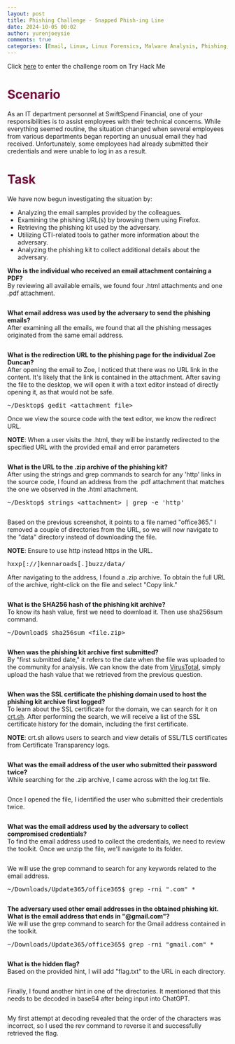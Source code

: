 ```yaml
---
layout: post
title: Phishing Challenge - Snapped Phish-ing Line
date: 2024-10-05 00:02
author: yurenjoeysie
comments: true
categories: [Email, Linux, Linux Forensics, Malware Analysis, Phishing, TryHackMe Challenge Rooms, VirusTotal]
---
```

<!-- wp:paragraph {"fontSize":"small"} -->
<p class="has-small-font-size">Click <a href="https://tryhackme.com/r/room/snappedphishingline">here</a> to enter the challenge room on Try Hack Me</p>
<!-- /wp:paragraph -->

<!-- wp:heading {"level":1,"style":{"color":{"text":"#74103e"},"elements":{"link":{"color":{"text":"#74103e"}}}},"fontSize":"large"} -->
<h1 class="wp-block-heading has-text-color has-link-color has-large-font-size" style="color:#74103e">Scenario</h1>
<!-- /wp:heading -->

<!-- wp:paragraph {"align":"justify","fontSize":"small"} -->
<p class="has-text-align-justify has-small-font-size">As an IT department personnel at SwiftSpend Financial, one of your responsibilities is to assist employees with their technical concerns. While everything seemed routine, the situation changed when several employees from various departments began reporting an unusual email they had received. Unfortunately, some employees had already submitted their credentials and were unable to log in as a result.</p>
<!-- /wp:paragraph -->

<!-- wp:heading {"level":1,"style":{"color":{"text":"#74103e"},"elements":{"link":{"color":{"text":"#74103e"}}}},"fontSize":"large"} -->
<h1 class="wp-block-heading has-text-color has-link-color has-large-font-size" style="color:#74103e">Task</h1>
<!-- /wp:heading -->

<!-- wp:paragraph {"fontSize":"small"} -->
<p class="has-small-font-size">We have now begun investigating the situation by:</p>
<!-- /wp:paragraph -->

<!-- wp:list -->
<ul class="wp-block-list"><!-- wp:list-item {"fontSize":"small"} -->
<li class="has-small-font-size">Analyzing the email samples provided by the colleagues.</li>
<!-- /wp:list-item -->

<!-- wp:list-item {"fontSize":"small"} -->
<li class="has-small-font-size">Examining the phishing URL(s) by browsing them using Firefox.</li>
<!-- /wp:list-item -->

<!-- wp:list-item {"fontSize":"small"} -->
<li class="has-small-font-size">Retrieving the phishing kit used by the adversary.</li>
<!-- /wp:list-item -->

<!-- wp:list-item {"fontSize":"small"} -->
<li class="has-small-font-size">Utilizing CTI-related tools to gather more information about the adversary.</li>
<!-- /wp:list-item -->

<!-- wp:list-item {"fontSize":"small"} -->
<li class="has-small-font-size">Analyzing the phishing kit to collect additional details about the adversary.</li>
<!-- /wp:list-item --></ul>
<!-- /wp:list -->

<!-- wp:paragraph {"align":"justify","fontSize":"small"} -->
<p class="has-text-align-justify has-small-font-size"><strong>Who is the individual who received an email attachment containing a PDF?</strong><br>By reviewing all available emails, we found four .html attachments and one .pdf attachment.</p>
<!-- /wp:paragraph -->

<!-- wp:image {"id":2812,"sizeSlug":"large","linkDestination":"media"} -->
<figure class="wp-block-image size-large"><a href="https://1earnwithren.wordpress.com/wp-content/uploads/2024/10/image-80.png"><img src="https://1earnwithren.wordpress.com/wp-content/uploads/2024/10/image-80.png?w=975" alt="" class="wp-image-2812" /></a></figure>
<!-- /wp:image -->

<!-- wp:paragraph {"align":"justify","fontSize":"small"} -->
<p class="has-text-align-justify has-small-font-size"><strong>What email address was used by the adversary to send the phishing emails?</strong><br>After examining all the emails, we found that all the phishing messages originated from the same email address.</p>
<!-- /wp:paragraph -->

<!-- wp:image {"id":2813,"sizeSlug":"large","linkDestination":"media"} -->
<figure class="wp-block-image size-large"><a href="https://1earnwithren.wordpress.com/wp-content/uploads/2024/10/image-81.png"><img src="https://1earnwithren.wordpress.com/wp-content/uploads/2024/10/image-81.png?w=975" alt="" class="wp-image-2813" /></a></figure>
<!-- /wp:image -->

<!-- wp:paragraph {"align":"justify","fontSize":"small"} -->
<p class="has-text-align-justify has-small-font-size"><strong>What is the redirection URL to the phishing page for the individual Zoe Duncan?</strong><br>After opening the email to Zoe, I noticed that there was no URL link in the content. It's likely that the link is contained in the attachment. After saving the file to the desktop, we will open it with a text editor instead of directly opening it, as that would not be safe.</p>
<!-- /wp:paragraph -->

<!-- wp:paragraph {"backgroundColor":"tertiary","fontSize":"small"} -->
<p class="has-tertiary-background-color has-background has-small-font-size"><kbd>~/Desktop$ gedit &lt;attachment file&gt;</kbd></p>
<!-- /wp:paragraph -->

<!-- wp:paragraph {"align":"justify","fontSize":"small"} -->
<p class="has-text-align-justify has-small-font-size">Once we view the source code with the text editor, we know the redirect URL.</p>
<!-- /wp:paragraph -->

<!-- wp:paragraph {"align":"justify","backgroundColor":"tertiary","fontSize":"small"} -->
<p class="has-text-align-justify has-tertiary-background-color has-background has-small-font-size"><strong>NOTE</strong>: When a user visits the .html, they will be instantly redirected to the specified URL with the provided email and error parameters</p>
<!-- /wp:paragraph -->

<!-- wp:image {"id":2815,"sizeSlug":"large","linkDestination":"media"} -->
<figure class="wp-block-image size-large"><a href="https://1earnwithren.wordpress.com/wp-content/uploads/2024/10/image-82.png"><img src="https://1earnwithren.wordpress.com/wp-content/uploads/2024/10/image-82.png?w=975" alt="" class="wp-image-2815" /></a></figure>
<!-- /wp:image -->

<!-- wp:paragraph {"align":"justify","fontSize":"small"} -->
<p class="has-text-align-justify has-small-font-size"><strong>What is the URL to the .zip archive of the phishing kit?</strong><br>After using the strings and grep commands to search for any 'http' links in the source code, I found an address from the .pdf attachment that matches the one we observed in the .html attachment.</p>
<!-- /wp:paragraph -->

<!-- wp:paragraph {"backgroundColor":"tertiary","fontSize":"small"} -->
<p class="has-tertiary-background-color has-background has-small-font-size"><kbd>~/Desktop$ strings &lt;attachment&gt; | grep -e 'http'</kbd></p>
<!-- /wp:paragraph -->

<!-- wp:image {"id":2816,"sizeSlug":"large","linkDestination":"media"} -->
<figure class="wp-block-image size-large"><a href="https://1earnwithren.wordpress.com/wp-content/uploads/2024/10/image-83.png"><img src="https://1earnwithren.wordpress.com/wp-content/uploads/2024/10/image-83.png?w=975" alt="" class="wp-image-2816" /></a></figure>
<!-- /wp:image -->

<!-- wp:paragraph {"align":"justify","fontSize":"small"} -->
<p class="has-text-align-justify has-small-font-size">Based on the previous screenshot, it points to a file named "office365." I removed a couple of directories from the URL, so we will now navigate to the "data" directory instead of downloading the file. </p>
<!-- /wp:paragraph -->

<!-- wp:paragraph {"align":"justify","backgroundColor":"tertiary","fontSize":"small"} -->
<p class="has-text-align-justify has-tertiary-background-color has-background has-small-font-size"><strong>NOTE</strong>: Ensure to use http instead https in the URL.</p>
<!-- /wp:paragraph -->

<!-- wp:paragraph {"backgroundColor":"tertiary","fontSize":"small"} -->
<p class="has-tertiary-background-color has-background has-small-font-size"><kbd>hxxp[://]kennaroads[.]buzz/data/</kbd></p>
<!-- /wp:paragraph -->

<!-- wp:paragraph {"align":"justify","fontSize":"small"} -->
<p class="has-text-align-justify has-small-font-size">After navigating to the address, I found a .zip archive. To obtain the full URL of the archive, right-click on the file and select "Copy link."</p>
<!-- /wp:paragraph -->

<!-- wp:image {"id":2818,"sizeSlug":"large","linkDestination":"media"} -->
<figure class="wp-block-image size-large"><a href="https://1earnwithren.wordpress.com/wp-content/uploads/2024/10/image-84.png"><img src="https://1earnwithren.wordpress.com/wp-content/uploads/2024/10/image-84.png?w=975" alt="" class="wp-image-2818" /></a></figure>
<!-- /wp:image -->

<!-- wp:paragraph {"align":"justify","fontSize":"small"} -->
<p class="has-text-align-justify has-small-font-size"><strong>What is the SHA256 hash of the phishing kit archive?</strong><br>To know its hash value, first we need to download it. Then use sha256sum command.</p>
<!-- /wp:paragraph -->

<!-- wp:paragraph {"backgroundColor":"tertiary","fontSize":"small"} -->
<p class="has-tertiary-background-color has-background has-small-font-size"><kbd>~/Download$ sha256sum &lt;file.zip&gt;</kbd></p>
<!-- /wp:paragraph -->

<!-- wp:image {"id":2820,"sizeSlug":"large","linkDestination":"media"} -->
<figure class="wp-block-image size-large"><a href="https://1earnwithren.wordpress.com/wp-content/uploads/2024/10/image-85.png"><img src="https://1earnwithren.wordpress.com/wp-content/uploads/2024/10/image-85.png?w=975" alt="" class="wp-image-2820" /></a></figure>
<!-- /wp:image -->

<!-- wp:paragraph {"align":"justify","fontSize":"small"} -->
<p class="has-text-align-justify has-small-font-size"><strong>When was the phishing kit archive first submitted?</strong><br>By "first submitted date," it refers to the date when the file was uploaded to the community for analysis. We can know the date from <a href="https://www.virustotal.com/gui/file/ba3c15267393419eb08c7b2652b8b6b39b406ef300ae8a18fee4d16b19ac9686/details">VirusTotal</a>, simply upload the hash value that we retrieved from the previous question.</p>
<!-- /wp:paragraph -->

<!-- wp:image {"id":2821,"sizeSlug":"large","linkDestination":"media"} -->
<figure class="wp-block-image size-large"><a href="https://1earnwithren.wordpress.com/wp-content/uploads/2024/10/image-86.png"><img src="https://1earnwithren.wordpress.com/wp-content/uploads/2024/10/image-86.png?w=975" alt="" class="wp-image-2821" /></a></figure>
<!-- /wp:image -->

<!-- wp:paragraph {"align":"justify","fontSize":"small"} -->
<p class="has-text-align-justify has-small-font-size"><strong>When was the SSL certificate the phishing domain used to host the phishing kit archive first logged?</strong><br>To learn about the SSL certificate for the domain, we can search for it on <a href="https://crt.sh/?q=kennaroads.buzz">crt.sh</a>. After performing the search, we will receive a list of the SSL certificate history for the domain, including the first certificate.</p>
<!-- /wp:paragraph -->

<!-- wp:paragraph {"align":"justify","backgroundColor":"tertiary","fontSize":"small"} -->
<p class="has-text-align-justify has-tertiary-background-color has-background has-small-font-size"><strong>NOTE</strong>: crt.sh allows users to search and view details of SSL/TLS certificates from Certificate Transparency logs.</p>
<!-- /wp:paragraph -->

<!-- wp:image {"id":2823,"sizeSlug":"large","linkDestination":"media"} -->
<figure class="wp-block-image size-large"><a href="https://1earnwithren.wordpress.com/wp-content/uploads/2024/10/image-87.png"><img src="https://1earnwithren.wordpress.com/wp-content/uploads/2024/10/image-87.png?w=975" alt="" class="wp-image-2823" /></a></figure>
<!-- /wp:image -->

<!-- wp:paragraph {"align":"justify","fontSize":"small"} -->
<p class="has-text-align-justify has-small-font-size"><strong>What was the email address of the user who submitted their password twice?</strong><br>While searching for the .zip archive, I came across with the log.txt file.</p>
<!-- /wp:paragraph -->

<!-- wp:image {"id":2825,"sizeSlug":"large","linkDestination":"media"} -->
<figure class="wp-block-image size-large"><a href="https://1earnwithren.wordpress.com/wp-content/uploads/2024/10/image-88.png"><img src="https://1earnwithren.wordpress.com/wp-content/uploads/2024/10/image-88.png?w=975" alt="" class="wp-image-2825" /></a></figure>
<!-- /wp:image -->

<!-- wp:paragraph {"align":"justify","fontSize":"small"} -->
<p class="has-text-align-justify has-small-font-size">Once I opened the file, I identified the user who submitted their credentials twice.</p>
<!-- /wp:paragraph -->

<!-- wp:image {"id":2826,"sizeSlug":"large","linkDestination":"media"} -->
<figure class="wp-block-image size-large"><a href="https://1earnwithren.wordpress.com/wp-content/uploads/2024/10/image-89.png"><img src="https://1earnwithren.wordpress.com/wp-content/uploads/2024/10/image-89.png?w=975" alt="" class="wp-image-2826" /></a></figure>
<!-- /wp:image -->

<!-- wp:paragraph {"align":"justify","fontSize":"small"} -->
<p class="has-text-align-justify has-small-font-size"><strong>What was the email address used by the adversary to collect compromised credentials?</strong><br>To find the email address used to collect the credentials, we need to review the toolkit. Once we unzip the file, we'll navigate to its folder.</p>
<!-- /wp:paragraph -->

<!-- wp:image {"id":2827,"sizeSlug":"large","linkDestination":"media"} -->
<figure class="wp-block-image size-large"><a href="https://1earnwithren.wordpress.com/wp-content/uploads/2024/10/image-90.png"><img src="https://1earnwithren.wordpress.com/wp-content/uploads/2024/10/image-90.png?w=975" alt="" class="wp-image-2827" /></a></figure>
<!-- /wp:image -->

<!-- wp:paragraph {"align":"justify","fontSize":"small"} -->
<p class="has-text-align-justify has-small-font-size">We will use the grep command to search for any keywords related to the email address.</p>
<!-- /wp:paragraph -->

<!-- wp:paragraph {"backgroundColor":"tertiary","fontSize":"small"} -->
<p class="has-tertiary-background-color has-background has-small-font-size"><kbd>~/Downloads/Update365/office365$ grep -rni ".com" *</kbd></p>
<!-- /wp:paragraph -->

<!-- wp:image {"id":2828,"sizeSlug":"large","linkDestination":"media"} -->
<figure class="wp-block-image size-large"><a href="https://1earnwithren.wordpress.com/wp-content/uploads/2024/10/image-91.png"><img src="https://1earnwithren.wordpress.com/wp-content/uploads/2024/10/image-91.png?w=975" alt="" class="wp-image-2828" /></a></figure>
<!-- /wp:image -->

<!-- wp:paragraph {"align":"justify","fontSize":"small"} -->
<p class="has-text-align-justify has-small-font-size"><strong>The adversary used other email addresses in the obtained phishing kit. What is the email address that ends in "@gmail.com"?</strong><br>We will use the grep command to search for the Gmail address contained in the toolkit.</p>
<!-- /wp:paragraph -->

<!-- wp:paragraph {"backgroundColor":"tertiary","fontSize":"small"} -->
<p class="has-tertiary-background-color has-background has-small-font-size"><kbd>~/Downloads/Update365/office365$ grep -rni "gmail.com" *</kbd></p>
<!-- /wp:paragraph -->

<!-- wp:image {"id":2830,"sizeSlug":"large","linkDestination":"media"} -->
<figure class="wp-block-image size-large"><a href="https://1earnwithren.wordpress.com/wp-content/uploads/2024/10/image-92.png"><img src="https://1earnwithren.wordpress.com/wp-content/uploads/2024/10/image-92.png?w=975" alt="" class="wp-image-2830" /></a></figure>
<!-- /wp:image -->

<!-- wp:paragraph {"align":"justify","fontSize":"small"} -->
<p class="has-text-align-justify has-small-font-size"><strong>What is the hidden flag?</strong><br>Based on the provided hint, I will add "flag.txt" to the URL in each directory.</p>
<!-- /wp:paragraph -->

<!-- wp:image {"id":2831,"sizeSlug":"large","linkDestination":"media"} -->
<figure class="wp-block-image size-large"><a href="https://1earnwithren.wordpress.com/wp-content/uploads/2024/10/image-93.png"><img src="https://1earnwithren.wordpress.com/wp-content/uploads/2024/10/image-93.png?w=740" alt="" class="wp-image-2831" /></a></figure>
<!-- /wp:image -->

<!-- wp:paragraph {"align":"justify","fontSize":"small"} -->
<p class="has-text-align-justify has-small-font-size">Finally, I found another hint in one of the directories. It mentioned that this needs to be decoded in base64 after being input into ChatGPT.</p>
<!-- /wp:paragraph -->

<!-- wp:image {"id":2832,"sizeSlug":"large","linkDestination":"media"} -->
<figure class="wp-block-image size-large"><a href="https://1earnwithren.wordpress.com/wp-content/uploads/2024/10/image-94.png"><img src="https://1earnwithren.wordpress.com/wp-content/uploads/2024/10/image-94.png?w=840" alt="" class="wp-image-2832" /></a></figure>
<!-- /wp:image -->

<!-- wp:paragraph {"align":"justify","fontSize":"small"} -->
<p class="has-text-align-justify has-small-font-size">My first attempt at decoding revealed that the order of the characters was incorrect, so I used the rev command to reverse it and successfully retrieved the flag.</p>
<!-- /wp:paragraph -->

<!-- wp:image {"id":2833,"sizeSlug":"large","linkDestination":"media"} -->
<figure class="wp-block-image size-large"><a href="https://1earnwithren.wordpress.com/wp-content/uploads/2024/10/image-95.png"><img src="https://1earnwithren.wordpress.com/wp-content/uploads/2024/10/image-95.png?w=975" alt="" class="wp-image-2833" /></a></figure>
<!-- /wp:image -->
